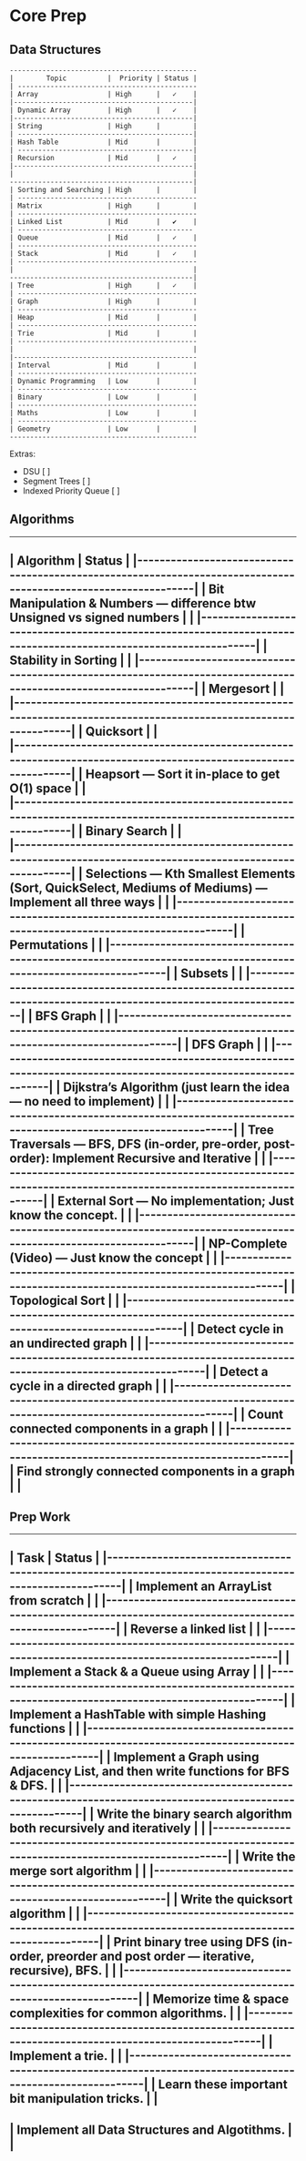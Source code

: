 # Core Prep 

## Data Structures

    ----------------------------------------------
    |        Topic          |  Priority | Status |
    | --------------------------------------------
    | Array                 | High      |   ✓    | 
    |--------------------------------------------|
    | Dynamic Array         | High      |   ✓    | 
    |--------------------------------------------|
    | String                | High      |        | 
    | -------------------------------------------|
    | Hash Table            | Mid       |        | 
    | -------------------------------------------|
    | Recursion             | Mid       |   ✓    |  
    |--------------------------------------------|
    |                                            |
    ---------------------------------------------|
    | Sorting and Searching | High      |        |  
    | --------------------------------------------
    | Matrix                | High      |        | 
    | --------------------------------------------
    | Linked List           | Mid       |   ✔    | 
    | -------------------------------------------
    | Queue                 | Mid       |   ✓    | 
    | --------------------------------------------
    | Stack                 | Mid       |   ✓    | 
    | --------------------------------------------
    |                                            |
    ---------------------------------------------|
    | Tree                  | High      |   ✓    | 
    | --------------------------------------------
    | Graph                 | High      |        | 
    | --------------------------------------------
    | Heap                  | Mid       |        |   
    | --------------------------------------------
    | Trie                  | Mid       |        | 
    | --------------------------------------------
    |                                            |
    |---------------------------------------------
    | Interval              | Mid       |        | 
    | --------------------------------------------
    | Dynamic Programming   | Low       |        |  
    | --------------------------------------------
    | Binary                | Low       |        | 
    | --------------------------------------------
    | Maths                 | Low       |        |
    | --------------------------------------------
    | Geometry              | Low       |        |
    ----------------------------------------------


Extras: 

  * DSU [ ]
  * Segment Trees [ ] 
  * Indexed Priority Queue [ ]


## Algorithms

   ------------------------------------------------------------------------------------------------------------------
   |                                   Algorithm                                                           | Status |
   |----------------------------------------------------------------------------------------------------------------|
   | Bit Manipulation & Numbers — difference btw Unsigned vs signed numbers                                |        | 
   |----------------------------------------------------------------------------------------------------------------|
   | Stability in Sorting                                                                                  |        | 
   |----------------------------------------------------------------------------------------------------------------|
   | Mergesort                                                                                             |        |  
   |----------------------------------------------------------------------------------------------------------------| 
   | Quicksort                                                                                             |        |  
   |----------------------------------------------------------------------------------------------------------------|
   | Heapsort — Sort it in-place to get O(1) space                                                         |        |  
   |----------------------------------------------------------------------------------------------------------------|
   | Binary Search                                                                                         |        |  
   |----------------------------------------------------------------------------------------------------------------|
   | Selections — Kth Smallest Elements (Sort, QuickSelect, Mediums of Mediums) — Implement all three ways |        | 
   |----------------------------------------------------------------------------------------------------------------|
   | Permutations                                                                                          |        | 
   |----------------------------------------------------------------------------------------------------------------|
   | Subsets                                                                                               |        | 
   |----------------------------------------------------------------------------------------------------------------|
   | BFS Graph                                                                                             |        | 
   |----------------------------------------------------------------------------------------------------------------|
   | DFS Graph                                                                                             |        | 
   |----------------------------------------------------------------------------------------------------------------|
   | Dijkstra’s Algorithm (just learn the idea — no need to implement)                                     |        | 
   |----------------------------------------------------------------------------------------------------------------|
   | Tree Traversals — BFS, DFS (in-order, pre-order, post-order): Implement Recursive and Iterative       |        | 
   |----------------------------------------------------------------------------------------------------------------|
   | External Sort — No implementation; Just know the concept.                                             |        | 
   |----------------------------------------------------------------------------------------------------------------|
   | NP-Complete (Video) — Just know the concept                                                           |        | 
   |----------------------------------------------------------------------------------------------------------------|
   | Topological Sort                                                                                      |        | 
   |----------------------------------------------------------------------------------------------------------------|
   | Detect cycle in an undirected graph                                                                   |        | 
   |----------------------------------------------------------------------------------------------------------------|
   | Detect a cycle in a directed graph                                                                    |        | 
   |----------------------------------------------------------------------------------------------------------------|
   | Count connected components in a graph                                                                 |        | 
   |----------------------------------------------------------------------------------------------------------------|
   | Find strongly connected components in a graph                                                         |        | 
   ------------------------------------------------------------------------------------------------------------------



## Prep Work

   ---------------------------------------------------------------------------------------------------------- 
   |                                     Task                                                     |  Status |
   |--------------------------------------------------------------------------------------------------------| 
   | Implement an ArrayList from scratch                                                          |         |
   |--------------------------------------------------------------------------------------------------------| 
   | Reverse a linked list                                                                        |         |
   |--------------------------------------------------------------------------------------------------------| 
   | Implement a Stack & a Queue using Array                                                      |         |
   |--------------------------------------------------------------------------------------------------------| 
   | Implement a HashTable with simple Hashing functions                                          |         |
   |--------------------------------------------------------------------------------------------------------| 
   | Implement a Graph using Adjacency List, and then write functions for BFS & DFS.              |         |
   |--------------------------------------------------------------------------------------------------------| 
   | Write the binary search algorithm both recursively and iteratively                           |         |
   |--------------------------------------------------------------------------------------------------------| 
   | Write the merge sort algorithm                                                               |         |
   |--------------------------------------------------------------------------------------------------------| 
   | Write the quicksort algorithm                                                                |         |
   |--------------------------------------------------------------------------------------------------------| 
   | Print binary tree using DFS (in-order, preorder and post order — iterative, recursive), BFS. |         |
   |--------------------------------------------------------------------------------------------------------| 
   | Memorize time & space complexities for common algorithms.                                    |         |
   |--------------------------------------------------------------------------------------------------------| 
   | Implement a trie.                                                                            |         |
   |--------------------------------------------------------------------------------------------------------| 
   | Learn these important bit manipulation tricks.                                               |         |
   ----------------------------------------------------------------------------------------------------------
   | Implement all Data Structures and Algotithms.                                                |         |              
   ----------------------------------------------------------------------------------------------------------

